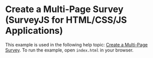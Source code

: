 # Create a Multi-Page Survey (SurveyJS for HTML/CSS/JS Applications)

This example is used in the following help topic: [Create a Multi-Page Survey](https://surveyjs.io/Documentation/Library?id=design-survey-create-a-multi-page-survey). To run the example, open `index.html` in your browser.